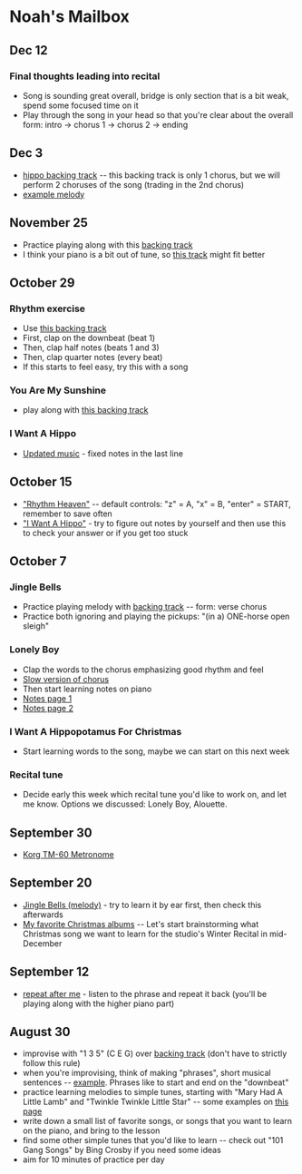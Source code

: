 # Noah's Mailbox

## Dec 12
### Final thoughts leading into recital
- Song is sounding great overall, bridge is only section that is a bit weak, spend some focused time on it
- Play through the song in your head so that you're clear about the overall form: intro -> chorus 1 -> chorus 2 -> ending

## Dec 3
- [hippo backing track](./backing.mp3) -- this backing track is only 1 chorus, but we will perform 2 choruses of the song (trading in the 2nd chorus)
- [example melody](./hippo.mp3)

## November 25
- Practice playing along with this [backing track](./hippo.mp3)
- I think your piano is a bit out of tune, so [this track](./hippo2.mp3) might fit better

## October 29
### Rhythm exercise
- Use [this backing track](./rhythm.mp3)
- First, clap on the downbeat (beat 1)
- Then, clap half notes (beats 1 and 3)
- Then, clap quarter notes (every beat)
- If this starts to feel easy, try this with a song

### You Are My Sunshine
- play along with [this backing track](./sunshine.mp3)

### I Want A Hippo
- [Updated music](./hippo2.jpeg) - fixed notes in the last line

## October 15
- ["Rhythm Heaven"](https://kbhgames.com/game/rhythm-heaven-tengoku) -- default controls: "z" = A, "x" = B, "enter" = START, remember to save often
- ["I Want A Hippo"](./hippo.jpg) - try to figure out notes by yourself and then use this to check your answer or if you get too stuck

## October 7
### Jingle Bells
- Practice playing melody with [backing track](./jingle.mp3) -- form: verse chorus
- Practice both ignoring and playing the pickups: "(in a) ONE-horse open sleigh"

### Lonely Boy
- Clap the words to the chorus emphasizing good rhythm and feel
- [Slow version of chorus](./lonely.mp3)
- Then start learning notes on piano
- [Notes page 1](./p1.jpg)
- [Notes page 2](./p2.jpg)

### I Want A Hippopotamus For Christmas
- Start learning words to the song, maybe we can start on this next week

### Recital tune
- Decide early this week which recital tune you'd like to work on, and let me know. Options we discussed: Lonely Boy, Alouette.

## September 30
- [Korg TM-60 Metronome](https://www.amazon.com/KO-TM60WH-TM-60-Combo-Metronome-Screen/dp/B077SMP29M/ref=sr_1_1?crid=2YR6KTX67A56M&dib=eyJ2IjoiMSJ9.L0YLqtAuYbRI-ii9MQpLqGKk2In0pJeL6BJK4G32K1NLoSsC9RJ5aENDdLXR5oiQ8lVif1tcldskjSf61HcNFhIIRGRFyDEz3s51rq_g0p4Zyjb27o6yZSW5H4qQ4k-WbE-FIcSUVTyaoUmcNg289L4GzwiAE9CBxr_3vPKFuOt30L0RPbOMJKs6tk9r4Ol_WBJ6AJw47LIY6GNdNHAR2p463i_rH_Vx_UZM-ki4kkIwNy7XT0F5aafaUzqEdpKlEzUR0mKNYlTzLWdM0nwqcNaFZZ3xQ82nG1XM66ktBbY.K6FUPk8IDqK1T4Qtu7MoNDy4NA7KmMA9httG05z0wY8&dib_tag=se&keywords=korg+tm+60&qid=1727757523&sprefix=korg+tm+%2Caps%2C145&sr=8-1)

## September 20
- [Jingle Bells (melody)](./jingle.jpg) - try to learn it by ear first, then check this afterwards
- [My favorite Christmas albums](/christmas) -- Let's start brainstorming what Christmas song we want to learn for the studio's Winter Recital in mid-December

## September 12
- [repeat after me](./911.mp3) - listen to the phrase and repeat it back (you'll be playing along with the higher piano part)

## August 30
- improvise with "1 3 5" (C E G) over [backing track](./backing.mp3) (don't have to strictly follow this rule)
- when you're improvising, think of making "phrases", short musical sentences -- [example](./example.mp3). Phrases like to start and end on the "downbeat"
- practice learning melodies to simple tunes, starting with "Mary Had A Little Lamb" and "Twinkle Twinkle Little Star" -- some examples on [this page](/simple)
- write down a small list of favorite songs, or songs that you want to learn on the piano, and bring to the lesson
- find some other simple tunes that you'd like to learn -- check out "101 Gang Songs" by Bing Crosby if you need some ideas
- aim for 10 minutes of practice per day
